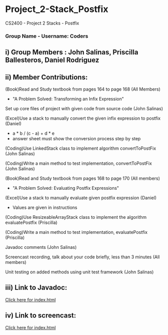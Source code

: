 # Project_2-Stack_Postfix
CS2400 - Project 2 Stacks - Postfix
### Group Name - Username: Coders

## i) Group Members : John Salinas, Priscilla Ballesteros, Daniel Rodriguez

## ii) Member Contributions:

(Book)Read and Study textbook from pages 164 to page 168 (All Members)
<ul>
    <li>"A Problem Solved: Transforming an Infix Expression"</li>
</ul>

Set up core files of project with given code from source code (John Salinas)

(Excel)Use a stack to manually convert the given infix expression to postfix (Daniel)
<ul>
    <li> a * b / (c - a) + d * e </li>
    <li> answer sheet must show the conversion process step by step </li>
</ul>

(Coding)Use LinkedStack class to implement algorithm convertToPostFix (John Salinas)

(Coding)Write a main method to test implementation, convertToPostFix (John Salinas)

(Book)Read and Study textbook from pages 168 to page 170 (All members) <br />
<ul>
    <li>"A Problem Solved: Evaluating Postfix Expressions"</li>
</ul>
    

(Excel)Use a stack to manually evaluate given postfix expression (Daniel) <br />
<ul>
    <li>Values are given in instructions</li>
</ul>

(Coding)Use ResizeableArrayStack class to implement the algorithm evaluatePostfix (Priscilla)

(Coding)Write a main method to test implementation, evaluatePostfix (Priscilla)

Javadoc comments (John Salinas)

Screencast recording, talk about your code briefly, less than 3 minutes (All members)

Unit testing on added methods using unit test framework (John Salinas)

## iii) Link to Javadoc:
[Click here for index.html](/doc/index.html)

## iv) Link to screencast:
[Click here for index.html](https://www.youtube.com/watch?v=nv9jt-1DMhU)

